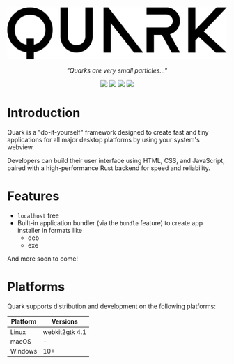 <div align="center">
<h3></h3> <!-- gap between the title and the readme div, there's prob a better way but eh -->
<img width="512" src="assets/branding/Quark_Full.svg">

<i>"Quarks are very small particles..."</i>

<a href="https://codeberg.org/pparaxan/Quark/releases" target="_blank"><img src="https://img.shields.io/gitea/v/release/pparaxan/Quark?gitea_url=https%3A%2F%2Fcodeberg.org%2F&include_prereleases&sort=semver&display_name=release&date_order_by=published_at&style=for-the-badge&logo=codeberg&logoColor=white&color=%232185D0"/></a>
<a href="https://crates.io/crates/libquark" target="_blank"><img src="https://img.shields.io/crates/size/libquark?style=for-the-badge&logo=rust&logoColor=white&color=%23ffc933"/></a>
<a href="https://discord.gg/S6cfRda2DU" target="_blank"><img src="https://img.shields.io/badge/discord%20server-5865F2?style=for-the-badge&logo=discord&logoColor=white"/></a>
<a href="https://pparaxan.codeberg.page/Quark" target="_blank"><img src="https://img.shields.io/badge/website-ffb4b4?style=for-the-badge&logo=Codeberg&logoColor=white"/></a>
</div>

# Introduction
Quark is a "do-it-yourself" framework designed to create fast and tiny applications for all major desktop platforms by using your system's webview.

Developers can build their user interface using HTML, CSS, and JavaScript, paired with a high-performance Rust backend for speed and reliability.

# Features
* `localhost` free
* Built-in application bundler (via the `bundle` feature) to create app installer in formats like
    * deb
    * exe

And more soon to come!

# Platforms

Quark supports distribution and development on the following platforms:

| Platform          | Versions       |
| ----------------- | -------------- |
| Linux             | webkit2gtk 4.1 |
| macOS             | -              | <!-- I don't have a macbook, heck I don't even know if Quark works on it :skull: -->
| Windows           | 10+            |